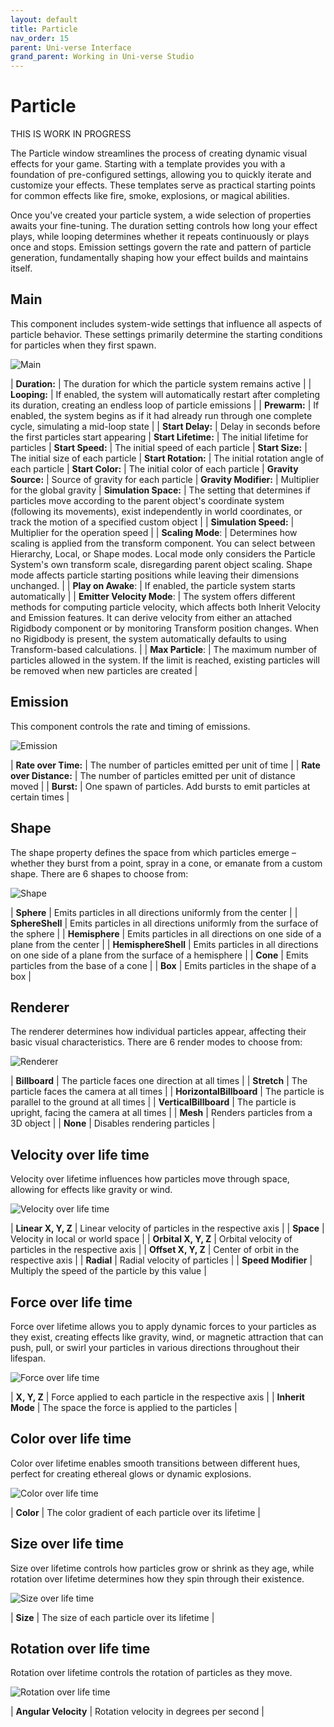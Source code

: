 ```yaml
---
layout: default
title: Particle
nav_order: 15
parent: Uni-verse Interface
grand_parent: Working in Uni-verse Studio
---
```

# Particle

THIS IS WORK IN PROGRESS

The Particle window streamlines the process of creating dynamic visual effects for your game. Starting with a template provides you with a foundation of pre-configured settings, allowing you to quickly iterate and customize your effects. These templates serve as practical starting points for common effects like fire, smoke, explosions, or magical abilities.

Once you've created your particle system, a wide selection of properties awaits your fine-tuning. The duration setting controls how long your effect plays, while looping determines whether it repeats continuously or plays once and stops. Emission settings govern the rate and pattern of particle generation, fundamentally shaping how your effect builds and maintains itself.

## Main

This component includes system-wide settings that influence all aspects of particle behavior. These settings primarily determine the starting conditions for particles when they first spawn.

![Main]({{site.url}}{{site.baseurl}}/content/images/particle-1-main.png)

| **Duration:** | The duration for which the particle system remains active | 
| **Looping:** | If enabled, the system will automatically restart after completing its duration, creating an endless loop of particle emissions | 
| **Prewarm:** | If enabled, the system begins as if it had already run through one complete cycle, simulating a mid-loop state | 
| **Start Delay:** | Delay in seconds before the first particles start appearing
| **Start Lifetime:** | The initial lifetime for particles
| **Start Speed:** | The initial speed of each particle
| **Start Size:** | The initial size of each particle
| **Start Rotation:** | The initial rotation angle of each particle
| **Start Color:** | The initial color of each particle
| **Gravity Source:** | Source of gravity for each particle
| **Gravity Modifier:** | Multiplier for the global gravity
| **Simulation Space:** | The setting that determines if particles move according to the parent object's coordinate system (following its movements), exist independently in world coordinates, or track the motion of a specified custom object | 
| **Simulation Speed:** | Multiplier for the operation speed | 
| **Scaling Mode**: | Determines how scaling is applied from the transform component. You can select between Hierarchy, Local, or Shape modes. Local mode only considers the Particle System's own transform scale, disregarding parent object scaling. Shape mode affects particle starting positions while leaving their dimensions unchanged. | 
| **Play on Awake**: | If enabled, the particle system starts automatically | 
| **Emitter Velocity Mode**: | The system offers different methods for computing particle velocity, which affects both Inherit Velocity and Emission features. It can derive velocity from either an attached Rigidbody component or by monitoring Transform position changes. When no Rigidbody is present, the system automatically defaults to using Transform-based calculations. | 
| **Max Particle**: | The maximum number of particles allowed in the system. If the limit is reached, existing particles will be removed when new particles are created |

## Emission

This component controls the rate and timing of emissions.

![Emission]({{site.url}}{{site.baseurl}}/content/images/particle-2-emission.png)

| **Rate over Time:** | The number of particles emitted per unit of time |
| **Rate over Distance:** | The number of particles emitted per unit of distance moved |
| **Burst:** | One spawn of particles. Add bursts to emit particles at certain times |

## Shape

The shape property defines the space from which particles emerge – whether they burst from a point, spray in a cone, or emanate from a custom shape. There are 6 shapes to choose from:

![Shape]({{site.url}}{{site.baseurl}}/content/images/particle-3-shape.png)

| **Sphere** | Emits particles in all directions uniformly from the center |
| **SphereShell** | Emits particles in all directions uniformly from the surface of the sphere |
| **Hemisphere** | Emits particles in all directions on one side of a plane from the center |
| **HemisphereShell** | Emits particles in all directions on one side of a plane from the surface of a hemisphere |
| **Cone** | Emits particles from the base of a cone |
| **Box** | Emits particles in the shape of a box |

## Renderer

The renderer determines how individual particles appear, affecting their basic visual characteristics. There are 6 render modes to choose from:

![Renderer]({{site.url}}{{site.baseurl}}/content/images/particle-4-renderer.png)

| **Billboard** | The particle faces one direction at all times |
| **Stretch** | The particle faces the camera at all times |
| **HorizontalBillboard** | The particle is parallel to the ground at all times |
| **VerticalBillboard** | The particle is upright, facing the camera at all times |
| **Mesh** | Renders particles from a 3D object |
| **None** | Disables rendering particles |

## Velocity over life time

Velocity over lifetime influences how particles move through space, allowing for effects like gravity or wind.

![Velocity over life time]({{site.url}}{{site.baseurl}}/content/images/particle-5-velocity-over-lifetime.png)

| **Linear X, Y, Z** | Linear velocity of particles in the respective axis |
| **Space** | Velocity in local or world space |
| **Orbital X, Y, Z** | Orbital velocity of particles in the respective axis |
| **Offset X, Y, Z** | Center of orbit in the respective axis |
| **Radial** | Radial velocity of particles |
| **Speed Modifier** | Multiply the speed of the particle by this value |

## Force over life time

Force over lifetime allows you to apply dynamic forces to your particles as they exist, creating effects like gravity, wind, or magnetic attraction that can push, pull, or swirl your particles in various directions throughout their lifespan.

![Force over life time]({{site.url}}{{site.baseurl}}/content/images/particle-8-force-over-lifetime.png)

| **X, Y, Z** | Force applied to each particle in the respective axis |
| **Inherit Mode** | The space the force is applied to the particles |

## Color over life time

Color over lifetime enables smooth transitions between different hues, perfect for creating ethereal glows or dynamic explosions. 

![Color over life time]({{site.url}}{{site.baseurl}}/content/images/particle-9-color-over-lifetime.png)

| **Color** | The color gradient of each particle over its lifetime |

## Size over life time

Size over lifetime controls how particles grow or shrink as they age, while rotation over lifetime determines how they spin through their existence.

![Size over life time]({{site.url}}{{site.baseurl}}/content/images/particle-12-size-over-lifetime.png)

| **Size** | The size of each particle over its lifetime |

## Rotation over life time

Rotation over lifetime controls the rotation of particles as they move.

![Rotation over life time]({{site.url}}{{site.baseurl}}/content/images/particle-14-rotation-over-lifetime.png)

| **Angular Velocity** | Rotation velocity in degrees per second |